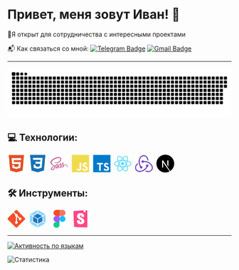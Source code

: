 # Привет, меня зовут Иван! 👋

🤝Я открыт для сотрудничества с интересными проектами

📬 Как связаться со мной: [![Telegram Badge](https://img.shields.io/badge/-Ivan-fc7cf4?style=flat&logo=Telegram&logoColor=white)](https://t.me/userforgiveme) [![Gmail Badge](https://img.shields.io/badge/-Gmail-red?style=flat&logo=Gmail&logoColor=white)](mailto:iv.fedyakov.@gmail.com)

---

<p align="center">
 <img width="600" src="assets/github-snake.svg" alt="snake"/>
</p>

## 💻 Технологии:

<div>
  <img src="https://github.com/devicons/devicon/blob/master/icons/html5/html5-plain.svg" title="html5" alt="html5" width="40" height="40"/>&nbsp
  <img src="https://github.com/devicons/devicon/blob/master/icons/css3/css3-plain.svg" title="css" alt="css" width="40" height="40"/>&nbsp
  <img src="https://github.com/devicons/devicon/blob/master/icons/sass/sass-original.svg" title="sass/scss" alt="sass/scss" width="40" height="40"/>&nbsp;
  <img src="https://github.com/devicons/devicon/blob/master/icons/javascript/javascript-plain.svg" title="javascript" alt="javascript" width="40" height="40"/>&nbsp
  <img src="https://github.com/devicons/devicon/blob/master/icons/typescript/typescript-plain.svg" title="typescript" alt="typescript" width="40" height="40"/>&nbsp
  <img src="https://github.com/devicons/devicon/blob/master/icons/react/react-original.svg" title="react" alt="react" width="40" height="40"/>&nbsp
  <img src="https://github.com/devicons/devicon/blob/master/icons/redux/redux-original.svg" title="redux" alt="redux" width="40" height="40"/>&nbsp
  <img src="https://github.com/devicons/devicon/blob/master/icons/nextjs/nextjs-original.svg" title="nextjs" alt="nextjs" width="40" height="40"/>&nbsp
</div>

## 🛠 Инструменты:

<div>
  <img src="https://github.com/devicons/devicon/blob/master/icons/git/git-plain.svg" title="git" alt="git" width="40" height="40"/>&nbsp
  <img src="https://github.com/devicons/devicon/blob/master/icons/webpack/webpack-original.svg" title="webpack" alt="webpack" width="40" height="40"/>&nbsp;
  <img src="https://github.com/devicons/devicon/blob/master/icons/figma/figma-original.svg" title="figma" alt="figma" width="40" height="40"/>&nbsp;
  <img src="https://github.com/devicons/devicon/blob/master/icons/storybook/storybook-original.svg" title="storybook" alt="storybook" width="40" height="40"/>&nbsp;
</div>

---

[![Активность по языкам](https://github-readme-stats.vercel.app/api/top-langs/?username=vaniafed&langs_count=8)](https://github.com/anuraghazra/github-readme-stats)

![Статистика](https://github-readme-stats.vercel.app/api?username=vaniafed&theme=default&show_icons=true)

